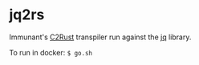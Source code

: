 # jq2rs
Immunant's [C2Rust](https://github.com/immunant/c2rust) transpiler run against the [jq](https://github.com/stedolan/jq) library.

To run in docker: `$ go.sh`
